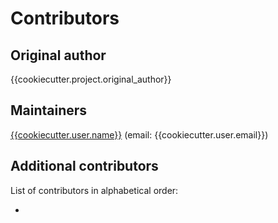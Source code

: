 # Contributors

## Original author

{{cookiecutter.project.original_author}}

## Maintainers

[{{cookiecutter.user.name}}]({{cookiecutter.user.url}}) (email:
{{cookiecutter.user.email}})

## Additional contributors

List of contributors in alphabetical order:

-  

